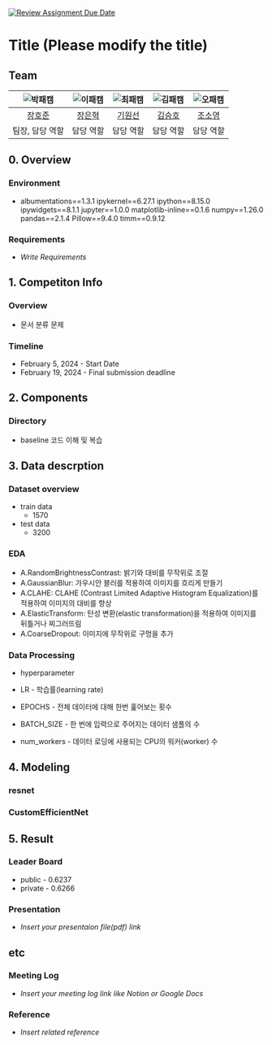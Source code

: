 [![Review Assignment Due Date](https://classroom.github.com/assets/deadline-readme-button-24ddc0f5d75046c5622901739e7c5dd533143b0c8e959d652212380cedb1ea36.svg)](https://classroom.github.com/a/3DbKuh4a)
# Title (Please modify the title)
## Team

| ![박패캠](https://avatars.githubusercontent.com/u/156163982?v=4) | ![이패캠](https://avatars.githubusercontent.com/u/156163982?v=4) | ![최패캠](https://avatars.githubusercontent.com/u/156163982?v=4) | ![김패캠](https://avatars.githubusercontent.com/u/156163982?v=4) | ![오패캠](https://avatars.githubusercontent.com/u/156163982?v=4) |
| :--------------------------------------------------------------: | :--------------------------------------------------------------: | :--------------------------------------------------------------: | :--------------------------------------------------------------: | :--------------------------------------------------------------: |
|            [장호준](https://github.com/UpstageAILab)             |            [장은혁](https://github.com/UpstageAILab)             |            [기원선](https://github.com/UpstageAILab)             |            [김승호](https://github.com/UpstageAILab)             |            [조소영](https://github.com/UpstageAILab)             |
|                            팀장, 담당 역할                             |                            담당 역할                             |                            담당 역할                             |                            담당 역할                             |                            담당 역할                             |

## 0. Overview
### Environment
- albumentations==1.3.1
ipykernel==6.27.1
ipython==8.15.0
ipywidgets==8.1.1
jupyter==1.0.0
matplotlib-inline==0.1.6
numpy==1.26.0
pandas==2.1.4
Pillow==9.4.0
timm==0.9.12


### Requirements
- _Write Requirements_

## 1. Competiton Info

### Overview

- 문서 분류 문제

### Timeline

-  February 5, 2024 - Start Date
-  February 19, 2024 - Final submission deadline

## 2. Components

### Directory

- baseline 코드 이해 및 복습


## 3. Data descrption

### Dataset overview

- train data
  - 1570
- test data
  - 3200


### EDA

- A.RandomBrightnessContrast: 밝기와 대비를 무작위로 조절
- A.GaussianBlur: 가우시안 블러를 적용하여 이미지를 흐리게 만들기
- A.CLAHE: CLAHE (Contrast Limited Adaptive Histogram Equalization)를 적용하여 이미지의 대비를 향상
- A.ElasticTransform: 탄성 변환(elastic transformation)을 적용하여 이미지를 뒤틀거나 찌그러뜨림
- A.CoarseDropout: 이미지에 무작위로 구멍을 추가

### Data Processing

- hyperparameter

- LR - 학습률(learning rate)
- EPOCHS - 전체 데이터에 대해 한번 훑어보는 횟수
- BATCH_SIZE -  한 번에 입력으로 주어지는 데이터 샘플의 수
- num_workers -  데이터 로딩에 사용되는 CPU의 워커(worker) 수

## 4. Modeling

### resnet

### CustomEfficientNet


## 5. Result

### Leader Board

- public - 0.6237
- private - 0.6266

### Presentation

- _Insert your presentaion file(pdf) link_

## etc

### Meeting Log

- _Insert your meeting log link like Notion or Google Docs_

### Reference

- _Insert related reference_
